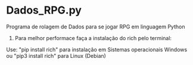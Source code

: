# Dados_RPG.py
Programa de rolagem de Dados para se jogar RPG em linguagem Python
  1. Para melhor performace faça a instalação do rich pelo terminal: 

Use: "pip install rich" para instalação em Sistemas operacionais Windows ou "pip3 install rich" para Linux (Debian)

